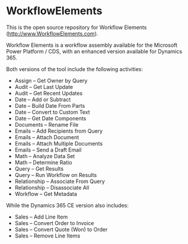 # WorkflowElements
This is the open source repository for Workflow Elements (http://www.WorkflowElements.com).

Workflow Elements is a workflow assembly available for the Microsoft Power Platform / CDS, with an enhanced version available for Dynamics 365.

Both versions of the tool include the following activities:
* Assign – Get Owner by Query
* Audit – Get Last Update
* Audit – Get Recent Updates
* Date – Add or Subtract
* Date – Build Date From Parts
* Date – Convert to Custom Text
* Date – Get Date Components
* Documents – Rename File
* Emails – Add Recipients from Query
* Emails – Attach Document
* Emails – Attach Multiple Documents
* Emails – Send a Draft Email
* Math – Analyze Data Set
* Math – Determine Ratio
* Query – Get Results
* Query – Run Workflow on Results
* Relationship – Associate From Query
* Relationship – Disassociate All
* Workflow – Get Metadata

While the Dynamics 365 CE version also includes:
* Sales – Add Line Item
* Sales – Convert Order to Invoice
* Sales – Convert Quote (Won) to Order
* Sales – Remove Line Items
